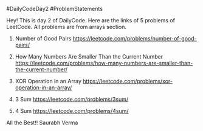 #DailyCodeDay2
#ProblemStatements

Hey! This is day 2 of DailyCode. Here are the links of 5 problems of LeetCode.
All problems are from arrays section.

1. Number of Good Pairs
https://leetcode.com/problems/number-of-good-pairs/

2. How Many Numbers Are Smaller Than the Current Number
https://leetcode.com/problems/how-many-numbers-are-smaller-than-the-current-number/

3. XOR Operation in an Array
https://leetcode.com/problems/xor-operation-in-an-array/

4. 3 Sum
https://leetcode.com/problems/3sum/

5. 4 Sum
https://leetcode.com/problems/4sum/

All the Best!!
Saurabh Verma
